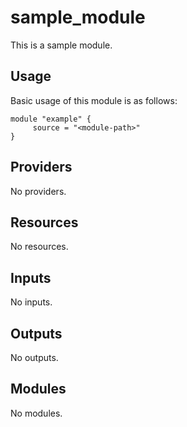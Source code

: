 # sample\_module

This is a sample module.

## Usage

Basic usage of this module is as follows:
```hcl
module "example" {
     source = "<module-path>"
}
```

## Providers

No providers.

## Resources

No resources.

## Inputs

No inputs.

## Outputs

No outputs.

## Modules

No modules.